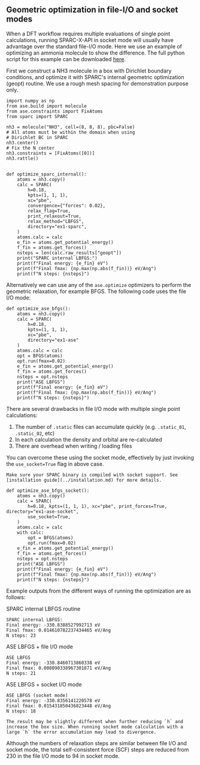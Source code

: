 ## Geometric optimization in file-I/O and socket modes

When a DFT workflow requires multiple evaluations of single point
calculations, running SPARC-X-API in socket mode will usually have
advantage over the standard file-I/O mode. Here we use an example of
optimizing an ammonia molecule to show the difference. The full python script for this example can be downloaded [here](https://raw.githubusercontent.com/SPARC-X/SPARC-X-API/refs/heads/master/examples/simple_examples/ex1-ase-optimize.py).

First we construct a NH3 molecule in a box with Dirichlet boundary
conditions, and optimize it with SPARC's internal geometric optimization
(geopt) routine. We use a rough mesh spacing for demonstration purpose only.
```{code} python
import numpy as np
from ase.build import molecule
from ase.constraints import FixAtoms
from sparc import SPARC

nh3 = molecule("NH3", cell=(8, 8, 8), pbc=False)
# All atoms must be within the domain when using
# Dirichlet BC in SPARC
nh3.center()
# Fix the N center
nh3.constraints = [FixAtoms([0])]
nh3.rattle()


def optimize_sparc_internal():
    atoms = nh3.copy()
    calc = SPARC(
        h=0.18,
        kpts=(1, 1, 1),
        xc="pbe",
        convergence={"forces": 0.02},
        relax_flag=True,
        print_relaxout=True,
        relax_method="LBFGS",
        directory="ex1-sparc",
    )
    atoms.calc = calc
    e_fin = atoms.get_potential_energy()
    f_fin = atoms.get_forces()
    nsteps = len(calc.raw_results["geopt"])
    print("SPARC internal LBFGS:")
    print(f"Final energy: {e_fin} eV")
    print(f"Final fmax: {np.max(np.abs(f_fin))} eV/Ang")
    print(f"N steps: {nsteps}")
```

Alternatively we can use any of the `ase.optimize` optimizers to perform
the geometric relaxation, for example BFGS.
The following code uses the file I/O mode:
```{code} python
def optimize_ase_bfgs():
    atoms = nh3.copy()
    calc = SPARC(
        h=0.18,
        kpts=(1, 1, 1),
        xc="pbe",
        directory="ex1-ase"
    )
    atoms.calc = calc
    opt = BFGS(atoms)
    opt.run(fmax=0.02)
    e_fin = atoms.get_potential_energy()
    f_fin = atoms.get_forces()
    nsteps = opt.nsteps
    print("ASE LBFGS")
    print(f"Final energy: {e_fin} eV")
    print(f"Final fmax: {np.max(np.abs(f_fin))} eV/Ang")
    print(f"N steps: {nsteps}")
```

There are several drawbacks in file I/O mode with multiple single point
calculations:

1) The number of `.static` files can accumulate quickly (e.g. `.static_01`, `.static_02`, etc)
2) In each calculation the density and orbital are re-calculated
3) There are overhead when writing / loading files

You can overcome these using the socket mode, effectively by just
invoking the `use_socket=True` flag in above case.
```{note}
Make sure your SPARC binary is compiled with socket support. See [installation guide](../installation.md) for more details.
```

```{code} python
def optimize_ase_bfgs_socket():
    atoms = nh3.copy()
    calc = SPARC(
        h=0.18, kpts=(1, 1, 1), xc="pbe", print_forces=True, directory="ex1-ase-socket",
        use_socket=True,
    )
    atoms.calc = calc
    with calc:
        opt = BFGS(atoms)
        opt.run(fmax=0.02)
    e_fin = atoms.get_potential_energy()
    f_fin = atoms.get_forces()
    nsteps = opt.nsteps
    print("ASE LBFGS")
    print(f"Final energy: {e_fin} eV")
    print(f"Final fmax: {np.max(np.abs(f_fin))} eV/Ang")
    print(f"N steps: {nsteps}")
```

Example outputs from the different ways of running the optimization
are as follows:

SPARC internal LBFGS routine
```
SPARC internal LBFGS:
Final energy: -330.8388527992713 eV
Final fmax: 0.014610782237434465 eV/Ang
N steps: 23
```

ASE LBFGS + file I/O mode
```
ASE LBFGS
Final energy: -330.8460713860338 eV
Final fmax: 0.008090338967301871 eV/Ang
N steps: 21
```

ASE LBFGS + socket I/O mode
```
ASE LBFGS (socket mode)
Final energy: -330.8356141220578 eV
Final fmax: 0.015431850436823448 eV/Ang
N steps: 18
```

```{note}
The result may be slightly different when further reducing `h` and increase the box size. When running socket mode calculation with a large `h` the error accumulation may lead to divergence.
```

Although the numbers of relaxation steps are similar between file I/O
and socket mode, the total self-consistent force (SCF) steps are
reduced from 230 in the file I/O mode to 94 in socket mode.
